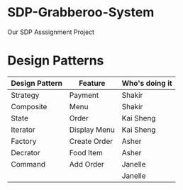 # SDP-Grabberoo-System
Our SDP Asssignment Project

# Design Patterns
| Design Pattern   | Feature      | Who's doing it   |
|------------------|--------------|------------------|
| Strategy         | Payment      | Shakir           |
| Composite        | Menu         | Shakir           |
| State            | Order        | Kai Sheng        |
| Iterator         | Display Menu | Kai Sheng        |
| Factory          | Create Order | Asher            |
| Decrator         | Food Item    | Asher            |
| Command          | Add Order    | Janelle          |
|          |      | Janelle          |
